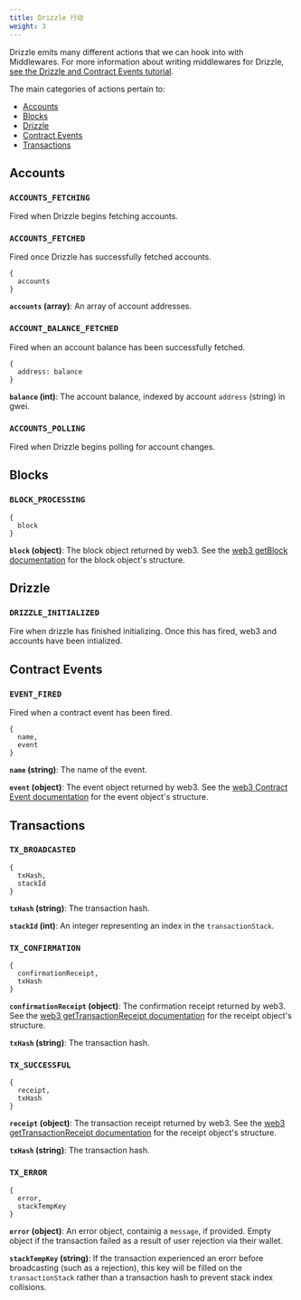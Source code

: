 ```yaml
---
title: Drizzle 行动
weight: 3
---
```


Drizzle emits many different actions that we can hook into with Middlewares. For more information about writing middlewares for Drizzle, [see the Drizzle and Contract Events tutorial](/tutorials/drizzle-and-contract-events).

The main categories of actions pertain to:
* [Accounts](#accounts)
* [Blocks](#blocks)
* [Drizzle](#drizzle)
* [Contract Events](#contract-events)
* [Transactions](#transactions)

## Accounts

### `ACCOUNTS_FETCHING`
Fired when Drizzle begins fetching accounts.

### `ACCOUNTS_FETCHED`
Fired once Drizzle has successfully fetched accounts.
```
{
  accounts
}
```
**`accounts` (array)**: An array of account addresses.

<!--
### `ACCOUNTS_FAILED`
A sentence about the event, such as: conditions under which it fires, what it contains, etc.
```
{
  error
}
```
`error` (object): An error object.
-->

### `ACCOUNT_BALANCE_FETCHED`
Fired when an account balance has been successfully fetched. 
```
{
  address: balance
}
```
**`balance` (int)**: The account balance, indexed by account `address` (string) in gwei.

### `ACCOUNTS_POLLING`
Fired when Drizzle begins polling for account changes.

## Blocks

<!--### `BLOCK_RECEIVED`
A sentence about the event, such as: conditions under which it fires, what it contains, etc.

### `BLOCKS_FAILED`
A sentence about the event, such as: conditions under which it fires, what it contains, etc.

### `BLOCK_FOUND`
A sentence about the event, such as: conditions under which it fires, what it contains, etc.-->

### `BLOCK_PROCESSING`
```
{
  block
}
```
**`block` (object)**: The block object returned by web3. See the [web3 getBlock documentation](https://web3js.readthedocs.io/en/1.0/web3-eth.html?highlight=getBlock#id45) for the block object's structure.

<!--### `BLOCKS_LISTENING`
A sentence about the event, such as: conditions under which it fires, what it contains, etc.

### `BLOCKS_POLLING`
A sentence about the event, such as: conditions under which it fires, what it contains, etc.-->

## Drizzle

<!--### `DRIZZLE_INITIALIZING`
A sentence about the event, such as: conditions under which it fires, what it contains, etc.-->

### `DRIZZLE_INITIALIZED`
Fire when drizzle has finished initializing. Once this has fired, web3 and accounts have been intialized.

<!--### `DRIZZLE_FAILED`
A sentence about the event, such as: conditions under which it fires, what it contains, etc.

## Contracts

### `GETTING_CONTRACT_VAR`
A sentence about the event, such as: conditions under which it fires, what it contains, etc.

### `GOT_CONTRACT_VAR`
A sentence about the event, such as: conditions under which it fires, what it contains, etc.

### `ERROR_CONTRACT_VAR`
A sentence about the event, such as: conditions under which it fires, what it contains, etc.

### `CONTRACT_SYNC_IND`
A sentence about the event, such as: conditions under which it fires, what it contains, etc.

### `CONTRACT_SYNCED`
A sentence about the event, such as: conditions under which it fires, what it contains, etc.

### `CONTRACT_SYNCING`
A sentence about the event, such as: conditions under which it fires, what it contains, etc.

### `DELETE_CONTRACT`
A sentence about the event, such as: conditions under which it fires, what it contains, etc.

### `CALL_CONTRACT_FN`
A sentence about the event, such as: conditions under which it fires, what it contains, etc.

### `SEND_CONTRACT_TX`
A sentence about the event, such as: conditions under which it fires, what it contains, etc.

### `ADD_CONTRACT`
A sentence about the event, such as: conditions under which it fires, what it contains, etc.

### `CONTRACT_INITIALIZING`
A sentence about the event, such as: conditions under which it fires, what it contains, etc.

### `CONTRACT_INITIALIZED`
A sentence about the event, such as: conditions under which it fires, what it contains, etc.-->

## Contract Events

<!--### `LISTEN_FOR_EVENT`
A sentence about the event, such as: conditions under which it fires, what it contains, etc.-->

### `EVENT_FIRED`
Fired when a contract event has been fired.
```
{
  name,
  event
}
```
**`name` (string)**: The name of the event.

**`event` (object)**: The event object returned by web3. See the [web3 Contract Event documentation](https://web3js.readthedocs.io/en/1.0/web3-eth-contract.html#contract-events-return) for the event object's structure.

<!--### `EVENT_CHANGED`
A sentence about the event, such as: conditions under which it fires, what it contains, etc.

### `EVENT_ERROR`
A sentence about the event, such as: conditions under which it fires, what it contains, etc.-->

## Transactions

<!--### `PUSH_TO_TXSTACK`
A sentence about the event, such as: conditions under which it fires, what it contains, etc.-->

### `TX_BROADCASTED`
```
{
  txHash,
  stackId
}
```
**`txHash` (string)**: The transaction hash.

**`stackId` (int)**: An integer representing an index in the `transactionStack`.

### `TX_CONFIRMATION`
```
{
  confirmationReceipt,
  txHash
}
```
**`confirmationReceipt` (object)**: The confirmation receipt returned by web3. See the [web3 getTransactionReceipt documentation](https://web3js.readthedocs.io/en/1.0/web3-eth.html?highlight=confirmation#eth-gettransactionreceipt-return) for the receipt object's structure.

**`txHash` (string)**: The transaction hash.

### `TX_SUCCESSFUL`
```
{
  receipt,
  txHash
}
```
**`receipt` (object)**: The transaction receipt returned by web3. See the [web3 getTransactionReceipt documentation](https://web3js.readthedocs.io/en/1.0/web3-eth.html?highlight=confirmation#eth-gettransactionreceipt-return) for the receipt object's structure.

**`txHash` (string)**: The transaction hash.

### `TX_ERROR`
```
{
  error,
  stackTempKey
}
```
**`error` (object)**: An error object, containig a `message`, if provided. Empty object if the transaction failed as a result of user rejection via their wallet.

**`stackTempKey` (string)**: If the transaction experienced an erorr before broadcasting (such as a rejection), this key will be filled on the `transactionStack` rather than a transaction hash to prevent stack index collisions.
